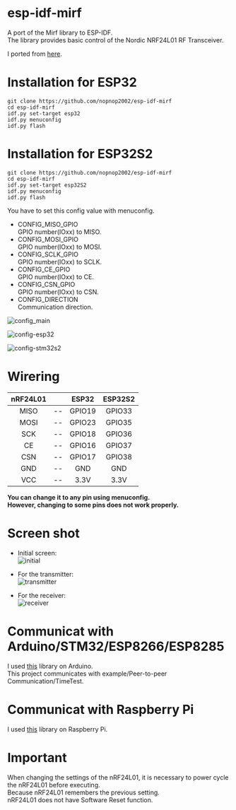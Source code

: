 # esp-idf-mirf
A port of the Mirf library to ESP-IDF.   
The library provides basic control of the Nordic NRF24L01 RF Transceiver.

I ported from [here](https://github.com/nopnop2002/Arduino-STM32-nRF24L01).   

# Installation for ESP32

```
git clone https://github.com/nopnop2002/esp-idf-mirf
cd esp-idf-mirf
idf.py set-target esp32
idf.py menuconfig
idf.py flash
```

# Installation for ESP32S2

```
git clone https://github.com/nopnop2002/esp-idf-mirf
cd esp-idf-mirf
idf.py set-target esp32S2
idf.py menuconfig
idf.py flash
```

You have to set this config value with menuconfig.   
- CONFIG_MISO_GPIO   
 GPIO number(IOxx) to MISO.
- CONFIG_MOSI_GPIO   
 GPIO number(IOxx) to MOSI.
- CONFIG_SCLK_GPIO   
 GPIO number(IOxx) to SCLK.
- CONFIG_CE_GPIO   
 GPIO number(IOxx) to CE.
- CONFIG_CSN_GPIO   
 GPIO number(IOxx) to CSN.
- CONFIG_DIRECTION   
 Communication direction.

![config_main](https://user-images.githubusercontent.com/6020549/108617359-0cc3c500-7459-11eb-9a05-2dd5ce60113b.jpg)

![config-esp32](https://user-images.githubusercontent.com/6020549/108617361-0fbeb580-7459-11eb-97de-4650e5225df0.jpg)

![config-stm32s2](https://user-images.githubusercontent.com/6020549/108617363-13ead300-7459-11eb-994c-c971342a7bb0.jpg)

# Wirering

|nRF24L01||ESP32|ESP32S2|
|:-:|:-:|:-:|:-:|
|MISO|--|GPIO19|GPIO33|
|MOSI|--|GPIO23|GPIO35|
|SCK|--|GPIO18|GPIO36|
|CE|--|GPIO16|GPIO37|
|CSN|--|GPIO17|GPIO38|
|GND|--|GND|GND|
|VCC|--|3.3V|3.3V|

__You can change it to any pin using menuconfig.__   
__However, changing to some pins does not work properly.__

# Screen shot
- Initial screen:   
![initial](https://user-images.githubusercontent.com/6020549/108617481-17cb2500-745a-11eb-88d7-85e6e2426a4e.jpg)

- For the transmitter:   
![transmitter](https://user-images.githubusercontent.com/6020549/73982279-496c6d80-4977-11ea-82c6-f7c62764b18c.jpg)

- For the receiver:   
![receiver](https://user-images.githubusercontent.com/6020549/73982284-4b363100-4977-11ea-9ae1-af9da92b13fb.jpg)

# Communicat with Arduino/STM32/ESP8266/ESP8285
I used [this](https://github.com/nopnop2002/Arduino-STM32-nRF24L01) library on Arduino.   
This project communicates with example/Peer-to-peer Communication/TimeTest.   


# Communicat with Raspberry Pi
I used [this](https://github.com/nopnop2002/Raspberry-Mirf) library on Raspberry Pi.   

# Important
When changing the settings of the nRF24L01, it is necessary to power cycle the nRF24L01 before executing.   
Because nRF24L01 remembers the previous setting.   
nRF24L01 does not have Software Reset function.   
